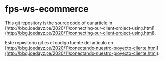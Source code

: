 # fps-ws-ecommerce


This git repository is the source code of our article in [http://blog.joedayz.pe/2020/11/connecting-our-client-project-using.html](http://blog.joedayz.pe/2020/11/connecting-our-client-project-using.html).

Este repositorio git es el codigo fuente del articulo en  [http://blog.joedayz.pe/2020/11/conectando-nuestro-proyecto-cliente.html](http://blog.joedayz.pe/2020/11/conectando-nuestro-proyecto-cliente.html).
